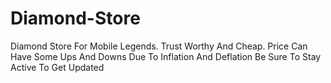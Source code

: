 # Diamond-Store
Diamond Store For Mobile Legends. Trust Worthy And Cheap. Price Can Have Some Ups And Downs Due To Inflation And Deflation Be Sure To Stay Active To Get Updated

